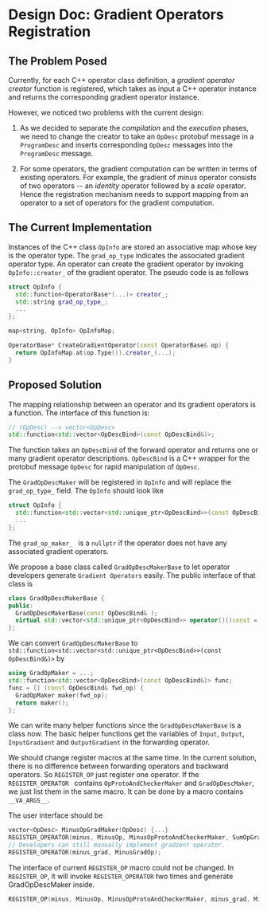 # Design Doc: Gradient Operators Registration


## The Problem Posed

Currently, for each C++ operator class definition, a *gradient operator creator* function is registered, which takes as input a C++ operator instance and returns the corresponding gradient operator instance.

However, we noticed two problems with the current design:

1. As we decided to separate the *compilation* and the *execution* phases, we need to change the creator to take an `OpDesc` protobuf message in a `ProgramDesc` and inserts corresponding `OpDesc` messages into the `ProgramDesc` message.

1. For some operators, the gradient computation can be written in terms of existing operators.  For example, the gradient of *minus* operator consists of two operators -- an *identity* operator followed by a *scale* operator.  Hence the registration mechanism needs to support mapping from an operator to a set of operators for the gradient computation.

## The Current Implementation

Instances of the C++ class `OpInfo` are stored an associative map whose key is the operator type. The `grad_op_type` indicates the associated gradient operator type. An operator can create the gradient operator by invoking `OpInfo::creator_` of the gradient operator. The pseudo code is as follows

```cpp
struct OpInfo {
  std::function<OperatorBase*(...)> creator_;
  std::string grad_op_type_;
  ...
};

map<string, OpInfo> OpInfoMap;

OperatorBase* CreateGradientOperator(const OperatorBase& op) {
  return OpInfoMap.at(op.Type()).creator_(...);
}
```

## Proposed Solution

The mapping relationship between an operator and its gradient operators is a function. The interface of this function is:

```cpp
// (OpDesc) --> vector<OpDesc>
std::function<std::vector<OpDescBind>(const OpDescBind&)>;
```

The function takes an `OpDescBind` of the forward operator and returns one or many gradient operator descriptions. `OpDescBind` is a C++ wrapper for  the protobuf message `OpDesc` for rapid manipulation of `OpDesc`.

The `GradOpDescMaker` will be registered in `OpInfo` and will replace the `grad_op_type_` field. The `OpInfo` should look like 

```cpp
struct OpInfo {
  std::function<std::vector<std::unique_ptr<OpDescBind>>(const OpDescBind&)>  grad_op_maker_;
  ...
};
```

The `grad_op_maker_ ` is a `nullptr` if the operator does not have any associated gradient operators.

We propose a base class called `GradOpDescMakerBase` to let operator developers generate `Gradient Operators` easily. The public interface of that class is

```cpp
class GradOpDescMakerBase {
public:
  GradOpDescMakerBase(const OpDescBind& );
  virtual std::vector<std::unique_ptr<OpDescBind>> operator()()const = 0;
};
```

We can convert `GradOpDescMakerBase` to `std::function<std::vector<std::unique_ptr<OpDescBind>>(const OpDescBind&)>` by

```cpp
using GradOpMaker = ...;
std::function<std::vector<OpDescBind>(const OpDescBind&)> func;
func = [] (const OpDescBind& fwd_op) {
  GradOpMaker maker(fwd_op);
  return maker();
};
```

We can write many helper functions since the `GradOpDescMakerBase` is a class now. The basic helper functions get the variables of `Input`, `Output`, `InputGradient` and `OutputGradient` in the forwarding operator.

We should change register macros at the same time. In the current solution, there is no difference between forwarding operators and backward operators. So `REGISTER_OP` just register one operator. If the `REGISTER_OPERATOR ` contains `OpProtoAndCheckerMaker` and `GradOpDescMaker`, we just list them in the same macro. It can be done by a macro contains `__VA_ARGS__`.

The user interface should be

```cpp
vector<OpDesc> MinusOpGradMaker(OpDesc) {...}
REGISTER_OPERATOR(minus, MinusOp, MinusOpProtoAndCheckerMaker, SumOpGradMaker);
// Developers can still manually implement gradient operator.
REGISTER_OPERATOR(minus_grad, MinusGradOp);
```

The interface of current `REGISTER_OP` macro could not be changed. In `REGISTER_OP`, it will invoke `REGISTER_OPERATOR` two times and generate GradOpDescMaker inside.

```cpp
REGISTER_OP(minus, MinusOp, MinusOpProtoAndCheckerMaker, minus_grad, MinusGradOp);
```
